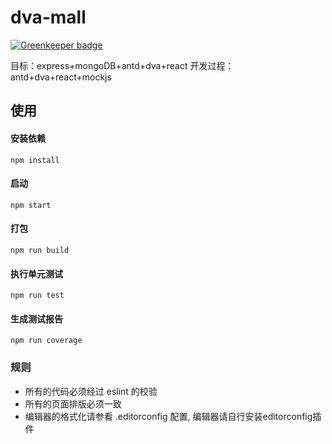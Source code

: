 # dva-mall

[![Greenkeeper badge](https://badges.greenkeeper.io/zhangzhi93/dva-mall.svg)](https://greenkeeper.io/)

目标：express+mongoDB+antd+dva+react
开发过程：antd+dva+react+mockjs

## 使用

#### 安装依赖
```
npm install
```
#### 启动
```
npm start
```
#### 打包
```
npm run build
```
#### 执行单元测试
```
npm run test
```
#### 生成测试报告
```
npm run coverage
```

### 规则
* 所有的代码必须经过 eslint 的校验
* 所有的页面排版必须一致
* 编辑器的格式化请参看 .editorconfig 配置, 编辑器请自行安装editorconfig插件
